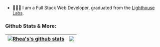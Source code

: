 - 👩🏻‍💻  I am a Full Stack Web Developer, graduated from the [Lighthouse Labs](https://www.lighthouselabs.ca/en/web-development-bootcamp).
<!--   GitHub stats graph -->
### Github Stats & More:

| <a href="https://github.com/faridamoussaeff/github-readme-stats"><img align="center" src="https://github-readme-stats.vercel.app/api?username=faridamoussaeff&show_icons=true&theme=jolly&hide_border=true" alt="Rhea's's github stats" /></a> | <a href="https://github.com/faridamoussaeff/github-readme-stats"><img align="center" src="https://github-readme-stats.vercel.app/api/top-langs/?username=faridamoussaeff&layout=compact&langs_count=8&theme=jolly&hide_border=true" /></a> |
| ---------------------------------------------------------------------------------------------------------------------------------------------------------------------------------------------------------------------------------------- | ------------------------------------------------------------------------------------------------------------------------------------------------------------------------------------------------------------------------------------ |

</h2>


<!-- ![Farida's GitHub activity graph](https://activity-graph.herokuapp.com/graph?username=faridamoussaeff&hide_border=true&theme=react-dark)
 -->

